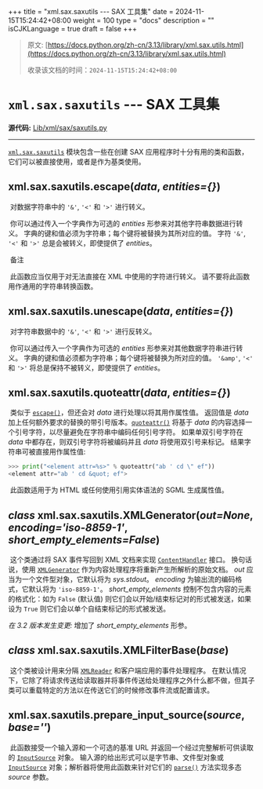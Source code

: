 +++
title = "xml.sax.saxutils --- SAX 工具集"
date = 2024-11-15T15:24:42+08:00
weight = 100
type = "docs"
description = ""
isCJKLanguage = true
draft = false
+++

> 原文: [https://docs.python.org/zh-cn/3.13/library/xml.sax.utils.html](https://docs.python.org/zh-cn/3.13/library/xml.sax.utils.html)
>
> 收录该文档的时间：`2024-11-15T15:24:42+08:00`

# `xml.sax.saxutils` --- SAX 工具集

**源代码:** [Lib/xml/sax/saxutils.py](https://github.com/python/cpython/tree/3.13/Lib/xml/sax/saxutils.py)

------

[`xml.sax.saxutils`](https://docs.python.org/zh-cn/3.13/library/xml.sax.utils.html#module-xml.sax.saxutils) 模块包含一些在创建 SAX 应用程序时十分有用的类和函数，它们可以被直接使用，或者是作为基类使用。

## xml.sax.saxutils.**escape**(*data*, *entities={}*)

​	对数据字符串中的 `'&'`, `'<'` 和 `'>'` 进行转义。

​	你可以通过传入一个字典作为可选的 *entities* 形参来对其他字符串数据进行转义。 字典的键和值必须为字符串；每个键将被替换为其所对应的值。 字符 `'&'`, `'<'` 和 `'>'` 总是会被转义，即使提供了 *entities*。

​	备注

 

​	此函数应当仅用于对无法直接在 XML 中使用的字符进行转义。 请不要将此函数用作通用的字符串转换函数。

## xml.sax.saxutils.**unescape**(*data*, *entities={}*)

​	对字符串数据中的 `'&'`, `'<'` 和 `'>'` 进行反转义。

​	你可以通过传入一个字典作为可选的 *entities* 形参来对其他数据字符串进行转义。 字典的键和值必须都为字符串；每个键将被替换为所对应的值。 `'&amp'`, `'<'` 和 `'>'` 将总是保持不被转义，即使提供了 *entities*。

## xml.sax.saxutils.**quoteattr**(*data*, *entities={}*)

​	类似于 [`escape()`](https://docs.python.org/zh-cn/3.13/library/xml.sax.utils.html#xml.sax.saxutils.escape)，但还会对 *data* 进行处理以将其用作属性值。 返回值是 *data* 加上任何额外要求的替换的带引号版本。[`quoteattr()`](https://docs.python.org/zh-cn/3.13/library/xml.sax.utils.html#xml.sax.saxutils.quoteattr) 将基于 *data* 的内容选择一个引号字符，以尽量避免在字符串中编码任何引号字符。 如果单双引号字符在 *data* 中都存在，则双引号字符将被编码并且 *data* 将使用双引号来标记。 结果字符串可被直接用作属性值:



``` python
>>> print("<element attr=%s>" % quoteattr("ab ' cd \" ef"))
<element attr="ab ' cd &quot; ef">
```

​	此函数适用于为 HTML 或任何使用引用实体语法的 SGML 生成属性值。

## *class* xml.sax.saxutils.**XMLGenerator**(*out=None*, *encoding='iso-8859-1'*, *short_empty_elements=False*)

​	这个类通过将 SAX 事件写回到 XML 文档来实现 [`ContentHandler`](https://docs.python.org/zh-cn/3.13/library/xml.sax.handler.html#xml.sax.handler.ContentHandler) 接口。 换句话说，使用 [`XMLGenerator`](https://docs.python.org/zh-cn/3.13/library/xml.sax.utils.html#xml.sax.saxutils.XMLGenerator) 作为内容处理程序将重新产生所解析的原始文档。 *out* 应当为一个文件型对象，它默认将为 *sys.stdout*。 *encoding* 为输出流的编码格式，它默认将为 `'iso-8859-1'`。 *short_empty_elements* 控制不包含内容的元素的格式化：如为 `False` (默认值) 则它们会以开始/结束标记对的形式被发送，如果设为 `True` 则它们会以单个自结束标记的形式被发送。

*在 3.2 版本发生变更:* 增加了 *short_empty_elements* 形参。

## *class* xml.sax.saxutils.**XMLFilterBase**(*base*)

​	这个类被设计用来分隔 [`XMLReader`](https://docs.python.org/zh-cn/3.13/library/xml.sax.reader.html#xml.sax.xmlreader.XMLReader) 和客户端应用的事件处理程序。 在默认情况下，它除了将请求传送给读取器并将事件传送给处理程序之外什么都不做，但其子类可以重载特定的方法以在传送它们的时候修改事件流或配置请求。

## xml.sax.saxutils.**prepare_input_source**(*source*, *base=''*)

​	此函数接受一个输入源和一个可选的基准 URL 并返回一个经过完整解析可供读取的 [`InputSource`](https://docs.python.org/zh-cn/3.13/library/xml.sax.reader.html#xml.sax.xmlreader.InputSource) 对象。 输入源的给出形式可以是字节串、文件型对象或 [`InputSource`](https://docs.python.org/zh-cn/3.13/library/xml.sax.reader.html#xml.sax.xmlreader.InputSource) 对象；解析器将使用此函数来针对它们的 [`parse()`](https://docs.python.org/zh-cn/3.13/library/xml.sax.reader.html#xml.sax.xmlreader.XMLReader.parse) 方法实现多态 *source* 参数。
